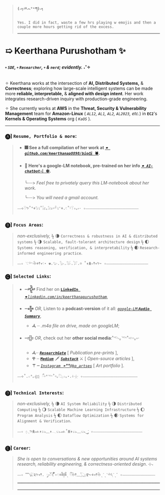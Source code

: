 > #### `(⎯╕҂º෴°ˣཀ)⎯╕`
> ```
> Yes. I did in fact, waste a few hrs playing w emojis and then a couple more hours getting rid of the excess.
> ```
> ---
# ➯ Keerthana Purushotham ✨
#### ༚ *`SDE`,* ༚ *`Researcher`,* ༚ *& `nerd`; evidently.* ˖˚✧
> 
 ✧ Keerthana works at the intersection of **AI, Distributed Systems,** & **Correctness**; exploring how large-scale intelligent systems can be made more **reliable, interpretable,** & **aligned with design intent**. Her work integrates research-driven inquiry with production-grade engineering.

 ✧ She currently works at **AWS** in the **Threat, Security & Vulnerability Management** team for **Amazon-Linux** ( *`AL12`, `AL1`, `AL2`, `AL2023`, etc.*) in **`EC2`**'s **Kernels & Operating Systems** org ( *`KaOS`* ).
 
---
### 🅐]  **`Resume, Portfolio & more`:**
> - #### 🎆 See a full **compilation of her work** at [*`⚭ github.com/keerthanap8898/bio`*`⎙︴🕷`](https://github.com/keerthanap8898/bio#-links).
> - #### 🎇 Here's a **google-LM notebook**, pre-trained on her info [*`⚭ AI-chatbot`*`⚛︴🕸️`](https://notebooklm.google.com/notebook/fe2125af-e6e0-4815-8181-041b267e3b8b?artifactId=133e9897-8c8b-4dcf-89e3-a0a0da965655). 
>   ╰┈┈> *Feel free to privately query this LM-notebook about her work.*
>     
>   ╰┈┈> *You will need a gmail account.*
> ```
> ⎯⎯⟢𓋼𖧧˚°⚘𓃙˚𓃠｡𓃥￮𓃚'⚘.𓏲˚𓍊𓋼✧｡༚⋅ ✧⎯⎯⎯⎯⎯⎯⎯⎯⎯⎯⎯⎯⎯⎯⎯⎯⎯⎯⎯⎯⎯⎯⎯⎯⎯⎯⎯⎯⎯ 
> ```
### 🅑]  **`Focus Areas`**:
>  *non-exclusively,*  ϟ  🌘 `Correctness & robustness in AI & distributed systems`  ϟ  🌗 `Scalable, fault-tolerant architecture design`  ϟ  🌓 `Systems reasoning, verification, & interpretability`  ϟ  🌒 `Research-informed engineering practice`.
> ```
> ⎯⎯✧ 𓇢𓆸𓇗⚘𖤣𖥧𓏲⋆ ✾.𓅰.𓅭.𓅮.𓅯.𖡼 ˚↟𖠰✧𖤣𖥧𖧧⋆ ✧⎯⎯⎯⎯⎯⎯⎯⎯⎯⎯⎯⎯⎯⎯⎯⎯⎯⎯⎯⎯⎯⎯⎯ 
> ```
### 🅒]  **`Selected Links`**:
> - **┈𒅒** Find her on [**`LinkedIn ⚭`***`linkedin.com/in/keerthanapurushotham`*](https://linkedin.com/in/keerthanapurushotham),
> 
> - **┈𒈔**  *OR*, Listen to a **podcast-version** of it all: [*`google-LM`*:***`Audio Summary`***](https://drive.google.com/file/d/1TIv9bmw2HRo9JkZyHOzG4XH6CTmgmjTd/view),
>     - **𖥂** ┈ *.m4a file on drive, made on googleLM*;
> - **┈𒇫**  *OR*, check out her **other social media**:˚𓆞｡𓆝˚𓆟｡༚⋅
>     - **𖥂**┈ [***`ResearchGate`***](https://www.researchgate.net/profile/Keerthana-Purushotham) [ *Publication pre-prints* ],
>     - **𖣂** ┈ ***[`Medium`](https://medium.com/@keerthanapurushotham)*** 🗡️ ***[`Substack`](https://substack.com/@keerthanapurushotham)*** ⚔️ [ *Open-source articles* ],
>     - **⚚ ┈** [*`Instagram ⚭`**`@kp_artses`*](https://instagram.com/kp_artses) [ *Art portfolio* ].
> ```
> ⎯⎯⟢˚.☆°｡𓆉 ྀ￮°𓆝˚￮｡𓆡☆｡⋆.݁݁✧𓇼 ✧⎯⎯⎯⎯⎯⎯⎯⎯⎯⎯⎯⎯⎯⎯⎯⎯⎯⎯⎯⎯⎯⎯⎯⎯⎯⎯⎯⎯⎯⎯ 
> ```
### 🅓]  **`Technical Interests`**:
>  *non-exclusively,*  ϟ  🌘 `AI System Reliability`  ϟ   🌗 `Distributed Computing`  ϟ   🌖 `Scalable Machine Learning Infrastructure`  ϟ   🌔 `Program Analysis`  ϟ  🌓 `Dataflow Optimization`  ϟ   🌒 `Systems for Alignment & Verification`.
> ```
> ⎯⎯✧ 𓂇𖧧𖠰ᨒ↟𓃬﹏↟𓂃𓃮ᨒ˚𖠰࣪↟𓃮﹏𓃮‿་༘ ✧⎯⎯⎯⎯⎯⎯⎯⎯⎯⎯⎯⎯⎯⎯⎯⎯⎯⎯⎯⎯⎯⎯⎯⎯⎯⎯⎯ 
> ```
### 🅔]  **`Career`**:
> *She is open to conversations & new opportunities around AI systems research, reliability engineering, & correctness-oriented design*. ⊹˖
> ```
> ⎯⎯✧ ﹌𓆤༉𖧧𖥧𖤣. ༘༝ၴ( ၴႅၴ˖𓏲⚘ཐི༏ཋྀˎ ྀ𓏲𓇗𖤣﹏𓆏࿐⚘𖥧𖤣𓇗ˎˊˎˊ𓆈ˊˎ゛✧⎯⎯⎯⎯⎯⎯⎯⎯⎯⎯⎯⎯⎯⎯⎯⎯⎯⎯ 
> ═════════════════════════════════════════════════════════════════════════════════
> ```
> ---


